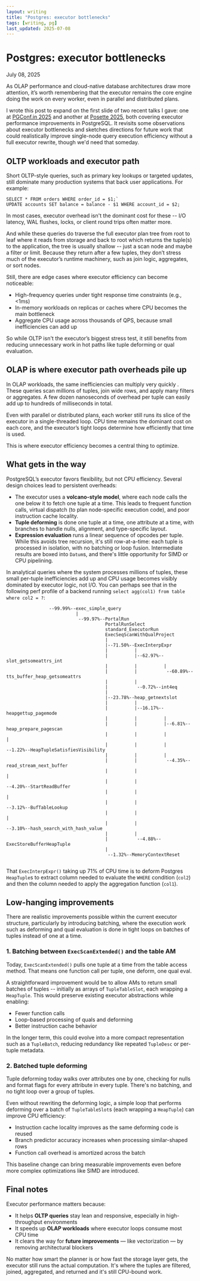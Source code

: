 ```yaml
---
layout: writing
title: "Postgres: executor bottlenecks"
tags: [writing, pg]
last_updated: 2025-07-08
---
```

# Postgres: executor bottlenecks

July 08, 2025

As OLAP performance and cloud-native database architectures draw more
attention, it’s worth remembering that the executor remains the core engine
doing the work on every worker, even in parallel and distributed plans.

I wrote this post to expand on the first slide of two recent talks I gave: one at
[PGConf.in 2025](https://pgconf.in/conferences/pgconfin2025/program/proposals/912)
and another at
[Posette 2025](https://posetteconf.com/2025/talks/hacking-postgres-executor-for-performance/),
both covering executor performance improvements in PostgreSQL. It revisits some
observations about executor bottlenecks and sketches directions for future work
that could realistically improve single-node query execution efficiency without a
full executor rewrite, though we'd need that someday.

## OLTP workloads and executor path

Short OLTP-style queries, such as primary key lookups or targeted updates,
still dominate many production systems that back user applications. For example:

```
SELECT * FROM orders WHERE order_id = $1;`
UPDATE accounts SET balance = balance - $1 WHERE account_id = $2;
```

In most cases, executor overhead isn't the dominant cost for these -- I/O
latency, WAL flushes, locks, or client round trips often matter more.

And while these queries do traverse the full executor plan tree from root to
leaf where it reads from storage and back to root which returns the tuple(s) to the
application, the tree is usually shallow -- just a scan node and maybe a filter or
limit. Because they return after a few tuples, they don’t stress much of the
executor’s runtime machinery, such as join logic, aggregates, or sort nodes.

Still, there are edge cases where executor efficiency can become noticeable:

- High-frequency queries under tight response time constraints (e.g., <1ms)  
- In-memory workloads on replicas or caches where CPU becomes the main bottleneck  
- Aggregate CPU usage across thousands of QPS, because small inefficiencies can add up

So while OLTP isn't the executor’s biggest stress test, it still benefits from
reducing unnecessary work in hot paths like tuple deforming or qual evaluation.

## OLAP is where executor path overheads pile up

In OLAP workloads, the same inefficiencies can multiply very quickly .
These queries scan millions of tuples, join wide rows, and apply many filters or
aggregates. A few dozen nanoseconds of overhead per tuple can easily add up to
hundreds of milliseconds in total.

Even with parallel or distributed plans, each worker still runs its slice of the
executor in a single-threaded loop. CPU time remains the dominant cost on each
core, and the executor’s tight loops determine how efficiently that time is used.

This is where executor efficiency becomes a central thing to optimize.

## What gets in the way

PostgreSQL’s executor favors flexibility, but not CPU efficiency. Several design
choices lead to persistent overheads:

- The executor uses a **volcano-style model**, where each node calls the one
  below it to fetch one tuple at a time. This leads to frequent function calls,
  virtual dispatch (to plan node-specific execution code), and poor instruction
  cache locality.  
- **Tuple deforming** is done one tuple at a time, one attribute at a time, with
  branches to handle nulls, alignment, and type-specific layout.  
- **Expression evaluation** runs a linear sequence of opcodes per tuple. While
  this avoids tree recursion, it's still row-at-a-time: each tuple is processed
  in isolation, with no batching or loop fusion. Intermediate results are boxed
  into `Datum`s, and there's little opportunity for SIMD or CPU pipelining.  

In analytical queries where the system processes millions of tuples, these small
per-tuple inefficiencies add up and CPU usage becomes visibly dominated by
executor logic, not I/O.  You can perhaps see that in the following perf profile
of a backend running `select agg(col1) from table where col2 = ?`:

```
                --99.99%--exec_simple_query
                          |          
                           --99.97%--PortalRun
                                     PortalRunSelect
                                     standard_ExecutorRun
                                     ExecSeqScanWithQualProject
                                     |          
                                     |--71.50%--ExecInterpExpr
                                     |          |          
                                     |          |--62.97%--slot_getsomeattrs_int
                                     |          |          |          
                                     |          |           --60.89%--tts_buffer_heap_getsomeattrs
                                     |          |          
                                     |           --0.72%--int4eq
                                     |          
                                     |--23.78%--heap_getnextslot
                                     |          |          
                                     |          |--16.17%--heapgettup_pagemode
                                     |          |          |          
                                     |          |          |--6.81%--heap_prepare_pagescan
                                     |          |          |          |          
                                     |          |          |           --1.22%--HeapTupleSatisfiesVisibility
                                     |          |          |          
                                     |          |           --4.35%--read_stream_next_buffer
                                     |          |                     |          
                                     |          |                      --4.20%--StartReadBuffer
                                     |          |                                |          
                                     |          |                                 --3.12%--BufTableLookup
                                     |          |                                           |          
                                     |          |                                            --3.10%--hash_search_with_hash_value
                                     |          |          
                                     |           --4.88%--ExecStoreBufferHeapTuple
                                     |          
                                      --1.32%--MemoryContextReset
 
```

That `ExecInterpExpr()` taking up 71% of CPU time is to deform Postgres `HeapTuple`s to extract column needed
to evaluate the `WHERE` condition (`col2`) and then the column needed to apply the aggregation function (`col1`).

## Low-hanging improvements

There are realistic improvements possible within the current executor structure,
particularly by introducing batching, where the execution work such as deforming
and qual evaluation is done in tight loops on batches of tuples instead of one at a time.

### 1. Batching between `ExecScanExtended()` and the table AM

Today, `ExecScanExtended()` pulls one tuple at a time from the table access
method. That means one function call per tuple, one deform, one qual eval.

A straightforward improvement would be to allow AMs to return small batches of
tuples -- initially as arrays of `TupleTableSlot`, each wrapping a `HeapTuple`.
This would preserve existing executor abstractions while enabling:

- Fewer function calls  
- Loop-based processing of quals and deforming  
- Better instruction cache behavior

In the longer term, this could evolve into a more compact representation such as
a `TupleBatch`, reducing redundancy like repeated `TupleDesc` or per-tuple metadata.

### 2. Batched tuple deforming

Tuple deforming today walks over attributes one by one, checking for nulls and
format flags for every attribute in every tuple. There's no batching, and no
tight loop over a group of tuples.

Even without rewriting the deforming logic, a simple loop that performs
deforming over a batch of `TupleTableSlot`s (each wrapping a `HeapTuple`) can
improve CPU efficiency:

- Instruction cache locality improves as the same deforming code is reused  
- Branch predictor accuracy increases when processing similar-shaped rows  
- Function call overhead is amortized across the batch

This baseline change can bring measurable improvements even before more complex
optimizations like SIMD are introduced.

## Final notes

Executor performance matters because:

- It helps **OLTP queries** stay lean and responsive, especially in
  high-throughput environments  
- It speeds up **OLAP workloads** where executor loops consume most CPU time  
- It clears the way for **future improvements** — like vectorization — by
  removing architectural blockers  

No matter how smart the planner is or how fast the storage layer gets, the executor
still runs the actual computation. It's where the tuples are filtered, joined,
aggregated, and returned and it's still CPU-bound work.
